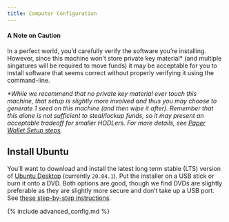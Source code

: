 ```yaml
---
title: Computer Configuration
---
```


#### A Note on Caution
In a perfect world, you’d carefully verify the software you’re installing.
However, since this machine won't store private key material\* (and multiple singatures will be required to move funds) it may be acceptable for you to install software that seems correct without properly verifying it using the command-line.

_\*While we recommend that no private key material ever touch this machine, that setup is slightly more involved and thus you may choose to generate 1 seed on this machine (and then wipe it after).
Remember that this alone is not sufficient to steal/lockup funds, so it may present an acceptable tradeoff for smaller HODLers.
For more details, see [Paper Wallet Setup steps](/setup-wallets/paper)._

## Install Ubuntu

You’ll want to download and install the latest long term stable (LTS) version of [Ubuntu Desktop](https://ubuntu.com/download/desktop) (currently `20.04.1`).
Put the installer on a USB stick or burn it onto a DVD.
Both options are good, though we find DVDs are slightly preferable as they are slightly more secure and don’t take up a USB port.
See [these step-by-step instructions](https://ubuntu.com/tutorials/install-ubuntu-desktop).



{% include advanced_config.md %}
